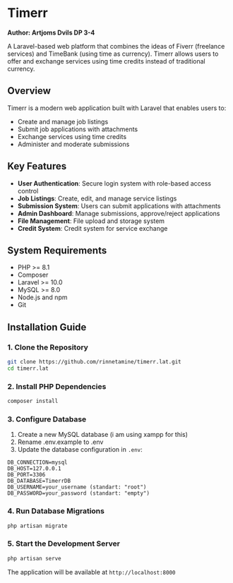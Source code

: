 # Timerr
**Author: Artjoms Dvils DP 3-4**

A Laravel-based web platform that combines the ideas of Fiverr (freelance services) and TimeBank (using time as currency).
Timerr allows users to offer and exchange services using time credits instead of traditional currency.



## Overview

Timerr is a modern web application built with Laravel that enables users to:
- Create and manage job listings
- Submit job applications with attachments
- Exchange services using time credits
- Administer and moderate submissions

## Key Features

- **User Authentication**: Secure login system with role-based access control
- **Job Listings**: Create, edit, and manage service listings
- **Submission System**: Users can submit applications with attachments
- **Admin Dashboard**: Manage submissions, approve/reject applications
- **File Management**: File upload and storage system
- **Credit System**: Credit system for service exchange

## System Requirements

- PHP >= 8.1
- Composer
- Laravel >= 10.0
- MySQL >= 8.0
- Node.js and npm
- Git

## Installation Guide

### 1. Clone the Repository
```bash
git clone https://github.com/rinnetamine/timerr.lat.git
cd timerr.lat
```

### 2. Install PHP Dependencies
```bash
composer install
```

### 3. Configure Database
1. Create a new MySQL database (i am using xampp for this)
2. Rename .env.example to .env
3. Update the database configuration in `.env`:
```
DB_CONNECTION=mysql
DB_HOST=127.0.0.1
DB_PORT=3306
DB_DATABASE=TimerrDB
DB_USERNAME=your_username (standart: "root")
DB_PASSWORD=your_password (standart: "empty")
```

### 4. Run Database Migrations
```bash
php artisan migrate
```

### 5. Start the Development Server
```bash
php artisan serve
```

The application will be available at `http://localhost:8000`

